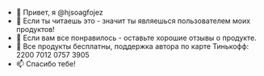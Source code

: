 - 👋 Привет, я @hjsoagfojez
- 👀 Если ты читаешь это - значит ты являешься пользователем моих продуктов!
- 🌱 Если вам все понравилось - оставьте хорошие отзывы о продукте.
- 💞️ Все продукты бесплатны, поддержка автора по карте Тинькофф: 2200 7012 0757 3905
- 📫 Спасибо тебе!


